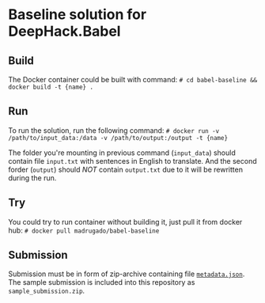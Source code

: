 # Baseline solution for DeepHack.Babel

## Build
The Docker container could be built with command:
```# cd babel-baseline && docker build -t {name} .```

## Run
To run the solution, run the following command:
```# docker run -v /path/to/input_data:/data -v /path/to/output:/output -t {name}```

The folder you're mounting in previous command (```input_data```) should contain file ```input.txt``` with sentences in English to translate. And the second forder (```output```) should *NOT* contain ```output.txt``` due to it will be rewritten during the run.

## Try
You could try to run container without building it, just pull it from docker hub:
```# docker pull madrugado/babel-baseline```

## Submission
Submission must be in form of zip-archive containing file [```metadata.json```](./metadata.json). The sample submission is included into this repository as ```sample_submission.zip```.
